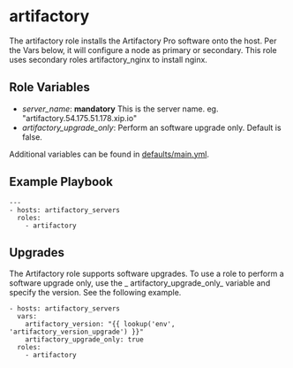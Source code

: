 # artifactory

The artifactory role installs the Artifactory Pro software onto the host. Per the Vars below, it will configure a node
as primary or secondary. This role uses secondary roles artifactory_nginx to install nginx.

## Role Variables

* _server_name_: **mandatory** This is the server name. eg. "artifactory.54.175.51.178.xip.io"
* _artifactory_upgrade_only_: Perform an software upgrade only. Default is false.

Additional variables can be found in [defaults/main.yml](./defaults/main.yml).

## Example Playbook

```
---
- hosts: artifactory_servers
  roles:
    - artifactory
```

## Upgrades

The Artifactory role supports software upgrades. To use a role to perform a software upgrade only, use the _
artifactory_upgrade_only_ variable and specify the version. See the following example.

```
- hosts: artifactory_servers
  vars:
    artifactory_version: "{{ lookup('env', 'artifactory_version_upgrade') }}"
    artifactory_upgrade_only: true
  roles:
    - artifactory
```
